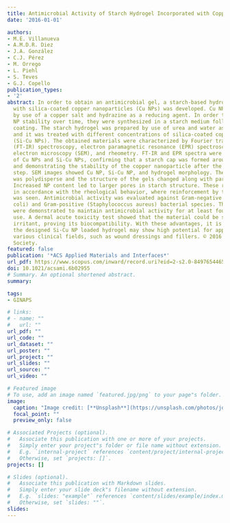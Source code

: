 ```yaml
---
title: Antimicrobial Activity of Starch Hydrogel Incorporated with Copper Nanoparticles
date: '2016-01-01'

authors:
- M.E. Villanueva
- A.M.D.R. Diez
- J.A. González
- C.J. Pérez
- M. Orrego
- L. Piehl
- S. Teves
- G.J. Copello
publication_types:
- '2'
abstract: In order to obtain an antimicrobial gel, a starch-based hydrogel reinforced
  with silica-coated copper nanoparticles (Cu NPs) was developed. Cu NPs were synthesized
  by use of a copper salt and hydrazine as a reducing agent. In order to enhance Cu
  NP stability over time, they were synthesized in a starch medium followed by a silica
  coating. The starch hydrogel was prepared by use of urea and water as plasticizers
  and it was treated with different concentrations of silica-coated copper nanoparticles
  (Si-Cu NPs). The obtained materials were characterized by Fourier transform infrared
  (FT-IR) spectroscopy, electron paramagnetic resonance (EPR) spectroscopy, scanning
  electron microscopy (SEM), and rheometry. FT-IR and EPR spectra were used for characterization
  of Cu NPs and Si-Cu NPs, confirming that a starch cap was formed around the Cu NP
  and demonstrating the stability of the copper nanoparticle after the silica coating
  step. SEM images showed Cu NP, Si-Cu NP, and hydrogel morphology. The particle size
  was polydisperse and the structure of the gels changed along with particle concentration.
  Increased NP content led to larger pores in starch structure. These results were
  in accordance with the rheological behavior, where reinforcement by the Si-Cu NP
  was seen. Antimicrobial activity was evaluated against Gram-negative (Escherichia
  coli) and Gram-positive (Staphylococcus aureus) bacterial species. The hydrogels
  were demonstrated to maintain antimicrobial activity for at least four cycles of
  use. A dermal acute toxicity test showed that the material could be scored as slightly
  irritant, proving its biocompatibility. With these advantages, it is believed that
  the designed Si-Cu NP loaded hydrogel may show high potential for applications in
  various clinical fields, such as wound dressings and fillers. © 2016 American Chemical
  Society.
featured: false
publication: '*ACS Applied Materials and Interfaces*'
url_pdf: https://www.scopus.com/inward/record.uri?eid=2-s2.0-84976544656&doi=10.1021%2facsami.6b02955&partnerID=40&md5=b0866048ae0ed121a7c62a8d77259c14
doi: 10.1021/acsami.6b02955
# Summary. An optional shortened abstract.
summary: 

tags:
- GINAPS

# links:
# - name: ""
#   url: ""
url_pdf: ""
url_code: ""
url_dataset: ""
url_poster: ""
url_project: ""
url_slides: ""
url_source: ""
url_video: ""

# Featured image
# To use, add an image named `featured.jpg/png` to your page"s folder. 
image:
  caption: "Image credit: [**Unsplash**](https://unsplash.com/photos/jdD8gXaTZsc)"
  focal_point: ""
  preview_only: false

# Associated Projects (optional).
#   Associate this publication with one or more of your projects.
#   Simply enter your project"s folder or file name without extension.
#   E.g. `internal-project` references `content/project/internal-project/index.md`.
#   Otherwise, set `projects: []`.
projects: []

# Slides (optional).
#   Associate this publication with Markdown slides.
#   Simply enter your slide deck"s filename without extension.
#   E.g. `slides: "example"` references `content/slides/example/index.md`.
#   Otherwise, set `slides: ""`.
slides:
---
```


